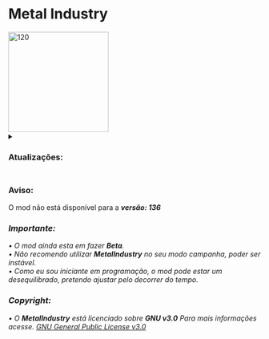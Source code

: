 # Metal Industry
 <img src="github-pictures/logo.jpg" alt="120" width="200"/>

<details><summary><h3>Atualizações:</h3></summary>
<details> 
  <summary>
    <b><i>v0.77.0 </i></b><br />
  </summary>
<blockquote>
19/05/20<br />
- Pequenas correções.
</blockquote>  
</details>
</details>

##

### Aviso:
O mod não está disponível para a <b><i />versão: 136</b>

<h3>Importante:</h3>
• O mod ainda esta em fazer <i><b>Beta</b></i>.<br>
• Não recomendo utilizar <b>MetalIndustry</b> no seu modo campanha, poder ser instável.<br>
• Como eu sou iniciante em programação, o mod pode estar um desequilibrado, pretendo ajustar pelo decorrer do tempo.
<h3>Copyright:</h3>
 
• O <b>MetalIndustry</b> está licenciado sobre <i><b>GNU v3.0</b></i> Para mais informações acesse. [GNU General Public License v3.0](/LICENSE)
